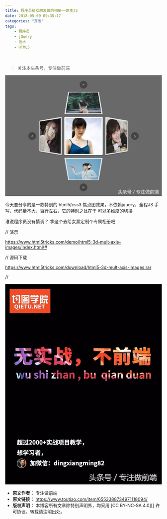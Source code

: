 ```yaml
---
title: 程序员给女朋友做的相册——原生JS
date: 2018-05-09 09:35:17
categories: "开发"
tags:
	- 程序员
	- jQuery
	- 技术
	- HTML5

---
```


> 关注本头条号，专注做前端

![程序员给女朋友做的相册——原生JS][JS]

今天要分享的是一款特别的 html5/css3 焦点图效果，不依赖jquery，全程JS 手写，代码量不大，百行左右，它的特别之处在于 可以多维度的切换

谁说程序员没有情调？ 拿这个去给女票定制个专属相册吧

// 演示

https://www.html5tricks.com/demo/html5-3d-mult-axis-images/index.html\#

// 源码下载

https://www.html5tricks.com/download/html5-3d-mult-axis-images.rar

//

![程序员给女朋友做的相册——原生JS][JS 1]


[JS]: static/resources/crawler/UBA6-FZ2U-QIYJ.jpg
[JS 1]: static/resources/crawler/F7VF-ZRRI-BBAU.jpg
 *  **原文作者：** 专注做前端
 *  **原文链接：** https://www.toutiao.com/item/6553388734971118094/
 *  **版权声明：** 本博客所有文章除特别声明外，均采用 [CC BY-NC-SA 4.0][] 许可协议。转载请注明出处。
